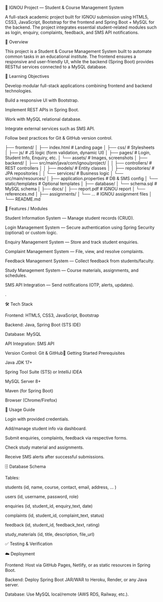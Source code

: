 📘 IGNOU Project — Student & Course Management System

A full-stack academic project built for IGNOU submission using HTML5, CSS3, JavaScript, Bootstrap for the frontend and Spring Boot + MySQL for the backend. The project integrates essential student-related modules such as login, enquiry, complaints, feedback, and SMS API notifications.

📝 Overview

This project is a Student & Course Management System built to automate common tasks in an educational institute. The frontend ensures a responsive and user-friendly UI, while the backend (Spring Boot) provides RESTful services connected to a MySQL database.

🎯 Learning Objectives

Develop modular full-stack applications combining frontend and backend technologies.

Build a responsive UI with Bootstrap.

Implement REST APIs in Spring Boot.

Work with MySQL relational database.

Integrate external services such as SMS API.

Follow best practices for Git & GitHub version control.

├── frontend/
│ ├── index.html # Landing page
│ ├── css/ # Stylesheets
│ ├── js/ # JS logic (form validation, dynamic UI)
│ ├── pages/ # Login, Student Info, Enquiry, etc.
│ └── assets/ # Images, screenshots
│
├── backend/
│ ├── src/main/java/com/ignou/project/
│ │ ├── controllers/ # REST controllers
│ │ ├── models/ # Entity classes
│ │ ├── repositories/ # JPA repositories
│ │ └── services/ # Business logic
│ └── src/main/resources/
│ ├── application.properties # DB & SMS config
│ └── static/templates # Optional templates
│
├── database/
│ └── schema.sql # MySQL schema
│
├── docs/
│ ├── report.pdf # IGNOU report
│ └── references.md
│
├── assignments/
│ └── ... # IGNOU assignment files
│
└── README.md

📑 Features / Modules

Student Information System — Manage student records (CRUD).

Login Management System — Secure authentication using Spring Security (optional) or custom logic.

Enquiry Management System — Store and track student enquiries.

Complaint Management System — File, view, and resolve complaints.

Feedback Management System — Collect feedback from students/faculty.

Study Management System — Course materials, assignments, and schedules.

SMS API Integration — Send notifications (OTP, alerts, updates).

.

🛠️ Tech Stack

Frontend: HTML5, CSS3, JavaScript, Bootstrap

Backend: Java, Spring Boot (STS IDE)

Database: MySQL

API Integration: SMS API

Version Control: Git & GitHub🚀 Getting Started
Prerequisites

Java JDK 17+

Spring Tool Suite (STS) or IntelliJ IDEA

MySQL Server 8+

Maven (for Spring Boot)

Browser (Chrome/Firefox)


📖 Usage Guide

Login with provided credentials.

Add/manage student info via dashboard.

Submit enquiries, complaints, feedback via respective forms.

Check study material and assignments.

Receive SMS alerts after successful submissions.

🗄️ Database Schema

Tables:

students (id, name, course, contact, email, address, ... )

users (id, username, password, role)

enquiries (id, student_id, enquiry_text, date)

complaints (id, student_id, complaint_text, status)

feedback (id, student_id, feedback_text, rating)

study_materials (id, title, description, file_url)

✅ Testing & Verification


☁️ Deployment

Frontend: Host via GitHub Pages, Netlify, or as static resources in Spring Boot.

Backend: Deploy Spring Boot JAR/WAR to Heroku, Render, or any Java server.

Database: Use MySQL local/remote (AWS RDS, Railway, etc.).
